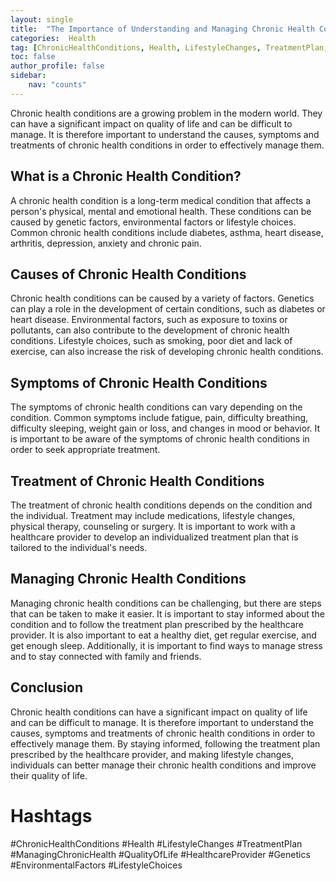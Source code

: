 ```yaml
---
layout: single
title:  "The Importance of Understanding and Managing Chronic Health Conditions"
categories:  Health
tag: [ChronicHealthConditions, Health, LifestyleChanges, TreatmentPlan, ManagingChronicHealth, QualityOfLife, HealthcareProvider, Genetics, EnvironmentalFactors, LifestyleChoices, ]
toc: false
author_profile: false
sidebar:
    nav: "counts"
---
```

    
Chronic health conditions are a growing problem in the modern world. They can have a significant impact on quality of life and can be difficult to manage. It is therefore important to understand the causes, symptoms and treatments of chronic health conditions in order to effectively manage them.

## What is a Chronic Health Condition?

A chronic health condition is a long-term medical condition that affects a person's physical, mental and emotional health. These conditions can be caused by genetic factors, environmental factors or lifestyle choices. Common chronic health conditions include diabetes, asthma, heart disease, arthritis, depression, anxiety and chronic pain.

## Causes of Chronic Health Conditions

Chronic health conditions can be caused by a variety of factors. Genetics can play a role in the development of certain conditions, such as diabetes or heart disease. Environmental factors, such as exposure to toxins or pollutants, can also contribute to the development of chronic health conditions. Lifestyle choices, such as smoking, poor diet and lack of exercise, can also increase the risk of developing chronic health conditions.

## Symptoms of Chronic Health Conditions

The symptoms of chronic health conditions can vary depending on the condition. Common symptoms include fatigue, pain, difficulty breathing, difficulty sleeping, weight gain or loss, and changes in mood or behavior. It is important to be aware of the symptoms of chronic health conditions in order to seek appropriate treatment.

## Treatment of Chronic Health Conditions

The treatment of chronic health conditions depends on the condition and the individual. Treatment may include medications, lifestyle changes, physical therapy, counseling or surgery. It is important to work with a healthcare provider to develop an individualized treatment plan that is tailored to the individual's needs.

## Managing Chronic Health Conditions

Managing chronic health conditions can be challenging, but there are steps that can be taken to make it easier. It is important to stay informed about the condition and to follow the treatment plan prescribed by the healthcare provider. It is also important to eat a healthy diet, get regular exercise, and get enough sleep. Additionally, it is important to find ways to manage stress and to stay connected with family and friends.

## Conclusion

Chronic health conditions can have a significant impact on quality of life and can be difficult to manage. It is therefore important to understand the causes, symptoms and treatments of chronic health conditions in order to effectively manage them. By staying informed, following the treatment plan prescribed by the healthcare provider, and making lifestyle changes, individuals can better manage their chronic health conditions and improve their quality of life.

# Hashtags

#ChronicHealthConditions #Health #LifestyleChanges #TreatmentPlan #ManagingChronicHealth #QualityOfLife #HealthcareProvider #Genetics #EnvironmentalFactors #LifestyleChoices